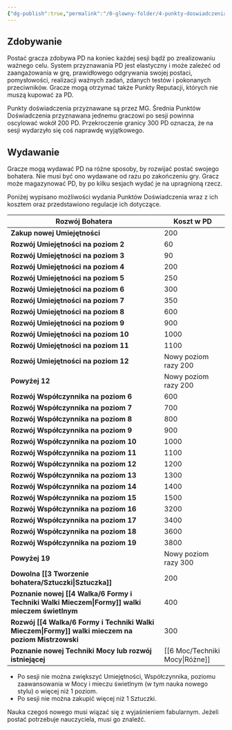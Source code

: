 ```yaml
---
{"dg-publish":true,"permalink":"/0-glowny-folder/4-punkty-doswiadczenia/","dgPassFrontmatter":true}
---
```


## Zdobywanie

Postać gracza zdobywa PD na koniec każdej sesji bądź po zrealizowaniu ważnego celu. System przyznawania PD jest elastyczny i może zależeć od zaangażowania w grę, prawidłowego odgrywania swojej postaci, pomysłowości, realizacji ważnych zadań, zdanych testów i pokonanych przeciwników. Gracze mogą otrzymać także Punkty Reputacji, których nie muszą kupować za PD.

Punkty doświadczenia przyznawane są przez MG. Średnia Punktów Doświadczenia przyznawana jednemu graczowi po sesji powinna oscylować wokół 200 PD. Przekroczenie granicy 300 PD oznacza, że na sesji wydarzyło się coś naprawdę wyjątkowego.

## Wydawanie

Gracze mogą wydawać PD na różne sposoby, by rozwijać postać swojego bohatera. Nie musi być ono wydawane od razu po zakończeniu gry. Gracz może magazynować PD, by po kilku sesjach wydać je na upragnioną rzecz.

Poniżej wypisano możliwości wydania Punktów Doświadczenia wraz z ich kosztem oraz przedstawiono regulacje ich dotyczące.

| **Rozwój Bohatera**                                                                        | **Koszt w PD**           |
| ------------------------------------------------------------------------------------------ | ------------------------ |
| **Zakup nowej Umiejętności**                                                               | 200                      |
| **Rozwój Umiejętności na poziom 2**                                                        | 60                       |
| **Rozwój Umiejętności na poziom 3**                                                        | 90                       |
| **Rozwój Umiejętności na poziom 4**                                                        | 200                      |
| **Rozwój Umiejętności na poziom 5**                                                        | 250                      |
| **Rozwój Umiejętności na poziom 6**                                                        | 300                      |
| **Rozwój Umiejętności na poziom 7**                                                        | 350                      |
| **Rozwój Umiejętności na poziom 8**                                                        | 600                      |
| **Rozwój Umiejętności na poziom 9**                                                        | 900                      |
| **Rozwój Umiejętności na poziom 10**                                                       | 1000                     |
| **Rozwój Umiejętności na poziom 11**                                                       | 1100                     |
| **Rozwój Umiejętności na poziom 12**                                                       | Nowy poziom razy 200     |
| **Powyżej 12**                                                                             | Nowy poziom razy 200     |
| **Rozwój Współczynnika na poziom 6**                                                       | 600                      |
| **Rozwój Współczynnika na poziom 7**                                                       | 700                      |
| **Rozwój Współczynnika na poziom 8**                                                       | 800                      |
| **Rozwój Współczynnika na poziom 9**                                                       | 900                      |
| **Rozwój Współczynnika na poziom 10**                                                      | 1000                     |
| **Rozwój Współczynnika na poziom 11**                                                      | 1100                     |
| **Rozwój Współczynnika na poziom 12**                                                      | 1200                     |
| **Rozwój Współczynnika na poziom 13**                                                      | 1300                     |
| **Rozwój Współczynnika na poziom 14**                                                      | 1400                     |
| **Rozwój Współczynnika na poziom 15**                                                      | 1500                     |
| **Rozwój Współczynnika na poziom 16**                                                      | 3200                     |
| **Rozwój Współczynnika na poziom 17**                                                      | 3400                     |
| **Rozwój Współczynnika na poziom 18**                                                      | 3600                     |
| **Rozwój Współczynnika na poziom 19**                                                      | 3800                     |
| **Powyżej 19**                                                                             | Nowy poziom razy 300     |
| **Dowolna [[3 Tworzenie bohatera/Sztuczki\|Sztuczka]]**                                                         | 200                      |
| **Poznanie nowej [[4 Walka/6 Formy i Techniki Walki Mieczem\|Formy]] walki mieczem świetlnym**     | 400                      |
| **Rozwój [[4 Walka/6 Formy i Techniki Walki Mieczem\|Formy]] walki mieczem na poziom Mistrzowski** | 300                      |
| **Poznanie nowej Techniki Mocy lub rozwój istniejącej**                                    | [[6 Moc/Techniki Mocy\|Różne]] |
- Po sesji nie można zwiększyć Umiejętności, Współczynnika, poziomu zaawansowania w Mocy i mieczu świetlnym (w tym nauka nowego stylu) o więcej niż 1 poziom.
- Po sesji nie można zakupić więcej niż 1 Sztuczki.

Nauka czegoś nowego musi wiązać się z wyjaśnieniem fabularnym. Jeżeli postać potrzebuje nauczyciela, musi go znaleźć.